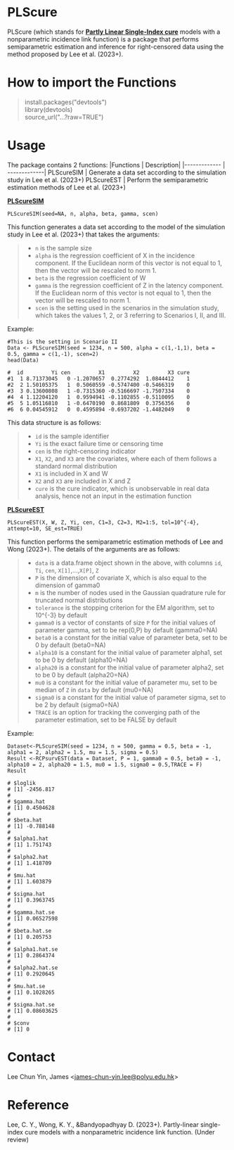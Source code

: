 # PLScure
PLScure (which stands for <ins>**Partly Linear Single-Index cure**</ins> models with a
nonparametric incidence link function) is a package that performs semiparametric estimation and inference for right-censored data using the method proposed by Lee et al. (2023+).

# How to import the Functions #
> install.packages("devtools")<br />
> library(devtools) <br /> 
> source_url("...?raw=TRUE")

# Usage #
The package contains 2 functions:
|Functions  | Description|
|------------- | -------------|
PLScureSIM  | Generate a data set according to the simulation study in Lee et al. (2023+)
PLScureEST  | Perform the semiparametric estimation methods of Lee et al. (2023+)

<ins>**PLScureSIM**</ins>
```
PLScureSIM(seed=NA, n, alpha, beta, gamma, scen)
```
This function generates a data set according to the model of the simulation study in Lee et al. (2023+) that takes the arguments:
>- `n` is the sample size
>- `alpha` is the regression coefficient of X in the incidence component. If the Euclidean norm of this vector is not equal to 1, then the vector will be rescaled to norm 1.
>- `beta` is the regression coefficient of W
>- `gamma` is the regression coefficient of Z in the latency component. If the Euclidean norm of this vector is not equal to 1, then the vector will be rescaled to norm 1.
>- `scen` is the setting used in the scenarios in the simulation study, which takes the values 1, 2, or 3 referring to Scenarios I, II, and III.

Example:
```
#This is the setting in Scenario II
Data <- PLScureSIM(seed = 1234, n = 500, alpha = c(1,-1,1), beta = 0.5, gamma = c(1,-1), scen=2)
head(Data)

#  id         Yi cen         X1         X2         X3 cure
#1  1 8.71373045   0 -1.2070657  0.2774292  1.0844412    1
#2  2 1.50105375   1  0.5060559 -0.5747400 -0.5466319    0
#3  3 0.13600808   1 -0.7315360 -0.5166697 -1.7507334    0
#4  4 1.12204120   1  0.9594941 -0.1102855 -0.5110095    0
#5  5 1.05116810   1 -0.6470190  0.8681809  0.3756356    0
#6  6 0.04545912   0  0.4595894 -0.6937202 -1.4482049    0
```

This data structure is as follows:
>- `id` is the sample identifier
>- `Yi` is the exact failure time or censoring time
>- `cen` is the right-censoring indicator
>- `X1`, `X2`, and `X3` are the covariates, where each of them follows a standard normal distribution
>- `X1` is included in X and W
>- `X2` and `X3` are included in X and Z
>- `cure` is the cure indicator, which is unobservable in real data analysis, hence not an input in the estimation function

<ins>**PLScureEST**</ins>

```
PLScureEST(X, W, Z, Yi, cen, C1=3, C2=3, M2=1:5, tol=10^{-4}, attempt=10, SE_est=TRUE)
```
This function performs the semiparametric estimation methods of Lee and Wong (2023+). The details of the arguments are as follows:
>- `data` is a data.frame object shown in the above, with columns `id`, `Ti`, `cen`, `X[1]`,...,`X[P]`, `Z`
>- `P` is the dimension of covariate X, which is also equal to the dimension of gamma0
>- `m` is the number of nodes used in the Gaussian quadrature rule for truncated normal distributions
>- `tolerance` is the stopping criterion for the EM algorithm, set to 10^{-3} by default
>- `gamma0` is a vector of constants of size `P` for the initial values of parameter gamma, set to be rep(0,P) by default (gamma0=NA)
>- `beta0` is a constant for the initial value of parameter beta, set to be 0 by default (beta0=NA)
>- `alpha10` is a constant for the initial value of parameter alpha1, set to be 0 by default (alpha10=NA)
>- `alpha20` is a constant for the initial value of parameter alpha2, set to be 0 by default (alpha20=NA)
>- `mu0` is a constant for the initial value of parameter mu, set to be median of `Z` in `data` by default (mu0=NA)
>- `sigma0` is a constant for the initial value of parameter sigma, set to be 2 by default (sigma0=NA)
>- `TRACE` is an option for tracking the converging path of the parameter estimation, set to be FALSE by default

Example:
```
Dataset<-PLScureSIM(seed = 1234, n = 500, gamma = 0.5, beta = -1, alpha1 = 2, alpha2 = 1.5, mu = 1.5, sigma = 0.5)
Result <-RCPsurvEST(data = Dataset, P = 1, gamma0 = 0.5, beta0 = -1, alpha10 = 2, alpha20 = 1.5, mu0 = 1.5, sigma0 = 0.5,TRACE = F)
Result

# $loglik
# [1] -2456.817
# 
# $gamma.hat
# [1] 0.4504628
# 
# $beta.hat
# [1] -0.788148
# 
# $alpha1.hat
# [1] 1.751743
# 
# $alpha2.hat
# [1] 1.418709
# 
# $mu.hat
# [1] 1.603879
# 
# $sigma.hat
# [1] 0.3963745
# 
# $gamma.hat.se
# [1] 0.06527598
# 
# $beta.hat.se
# [1] 0.205753
# 
# $alpha1.hat.se
# [1] 0.2864374
# 
# $alpha2.hat.se
# [1] 0.2920645
# 
# $mu.hat.se
# [1] 0.1028265
# 
# $sigma.hat.se
# [1] 0.08603625
# 
# $conv
# [1] 0
```

# Contact #
Lee Chun Yin, James <<james-chun-yin.lee@polyu.edu.hk>>

# Reference #
Lee, C. Y., Wong, K. Y., &Bandyopadhyay D. (2023+). Partly-linear single-index cure models with a nonparametric incidence link function. (Under review)
